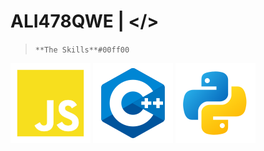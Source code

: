 # ALI478QWE | </> 

> `**The Skills**#00ff00`


![Js](https://github.com/Ali478qwe/Ali478qwe/blob/561058b955480f0ab1180fe76a0408eaeb76a715/Icon/javascript-logo-svgrepo-com.svg)
![Cpp](https://github.com/Ali478qwe/Ali478qwe/blob/dc831b8bb841da29d46603bcebb94a1803d7f3ee/Icon/icons8-c%2B%2B.svg)
![Python](https://github.com/Ali478qwe/Ali478qwe/blob/6ccabda93631f4b5b74003d1ca0a15df6bb0d96e/Icon/icons8-python.svg)